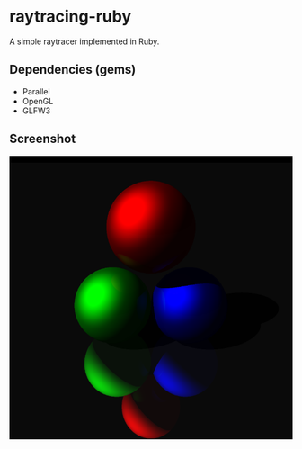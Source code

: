 # raytracing-ruby
A simple raytracer implemented in Ruby.
## Dependencies (gems)
* Parallel
* OpenGL
* GLFW3
## Screenshot
![](screenshots/screenshot.png?raw=true)
